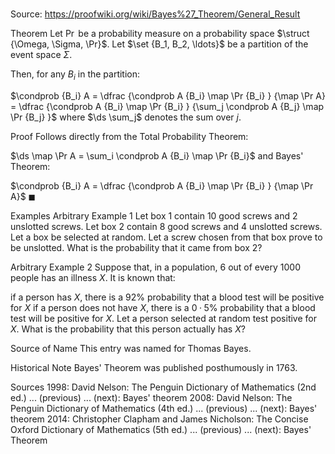 # 

Source: https://proofwiki.org/wiki/Bayes%27_Theorem/General_Result



Theorem
Let $\Pr$ be a probability measure on a probability space $\struct {\Omega, \Sigma, \Pr}$.
Let $\set {B_1, B_2, \ldots}$ be a partition of the event space $\Sigma$.

Then, for any $B_i$ in the partition:

$\condprob {B_i} A = \dfrac {\condprob A {B_i} \map \Pr {B_i} } {\map \Pr A} = \dfrac {\condprob A {B_i} \map \Pr {B_i} } {\sum_j \condprob A {B_j} \map \Pr {B_j} }$
where $\ds \sum_j$ denotes the sum over $j$.


Proof
Follows directly from the Total Probability Theorem:

$\ds \map \Pr A = \sum_i \condprob A {B_i} \map \Pr {B_i}$
and Bayes' Theorem:

$\condprob {B_i} A = \dfrac {\condprob A {B_i} \map \Pr {B_i} } {\map \Pr A}$
$\blacksquare$


Examples
Arbitrary Example $1$
Let box $1$ contain $10$ good screws and $2$ unslotted screws.
Let box $2$ contain $8$ good screws and $4$ unslotted screws.
Let a box be selected at random.
Let a screw chosen from that box prove to be unslotted.
What is the probability that it came from box $2$?


Arbitrary Example $2$
Suppose that, in a population, $6$ out of every $1000$ people has an illness $X$.
It is known that:

if a person has $X$, there is a $92 \%$ probability that a blood test will be positive for $X$
if a person does not have $X$, there is a $0 \cdotp 5 \%$ probability that a blood test will be positive for $X$.
Let a person selected at random test positive for $X$.
What is the probability that this person actually has $X$?


Source of Name
This entry was named for Thomas Bayes.


Historical Note
Bayes' Theorem was published posthumously in $1763$.


Sources
1998: David Nelson: The Penguin Dictionary of Mathematics (2nd ed.) ... (previous) ... (next): Bayes' theorem
2008: David Nelson: The Penguin Dictionary of Mathematics (4th ed.) ... (previous) ... (next): Bayes' theorem
2014: Christopher Clapham and James Nicholson: The Concise Oxford Dictionary of Mathematics (5th ed.) ... (previous) ... (next): Bayes' Theorem





